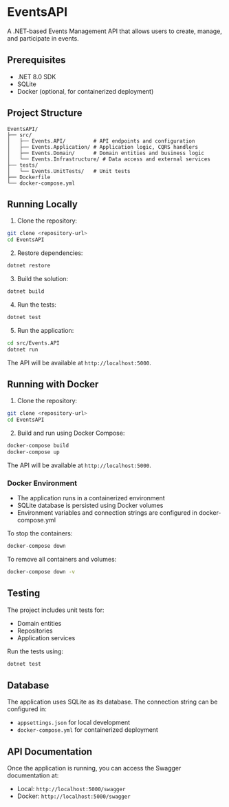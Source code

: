 # EventsAPI

A .NET-based Events Management API that allows users to create, manage, and participate in events.

## Prerequisites

- .NET 8.0 SDK
- SQLite
- Docker (optional, for containerized deployment)

## Project Structure

```
EventsAPI/
├── src/
│   ├── Events.API/         # API endpoints and configuration
│   ├── Events.Application/ # Application logic, CQRS handlers
│   ├── Events.Domain/      # Domain entities and business logic
│   └── Events.Infrastructure/ # Data access and external services
├── tests/
│   └── Events.UnitTests/   # Unit tests
├── Dockerfile
└── docker-compose.yml
```

## Running Locally

1. Clone the repository:
```bash
git clone <repository-url>
cd EventsAPI
```

2. Restore dependencies:
```bash
dotnet restore
```

3. Build the solution:
```bash
dotnet build
```

4. Run the tests:
```bash
dotnet test
```

5. Run the application:
```bash
cd src/Events.API
dotnet run
```

The API will be available at `http://localhost:5000`.

## Running with Docker

1. Clone the repository:
```bash
git clone <repository-url>
cd EventsAPI
```

2. Build and run using Docker Compose:
```bash
docker-compose build
docker-compose up
```

The API will be available at `http://localhost:5000`.

### Docker Environment

- The application runs in a containerized environment
- SQLite database is persisted using Docker volumes
- Environment variables and connection strings are configured in docker-compose.yml

To stop the containers:
```bash
docker-compose down
```

To remove all containers and volumes:
```bash
docker-compose down -v
```

## Testing

The project includes unit tests for:
- Domain entities
- Repositories
- Application services

Run the tests using:
```bash
dotnet test
```

## Database

The application uses SQLite as its database. The connection string can be configured in:
- `appsettings.json` for local development
- `docker-compose.yml` for containerized deployment

## API Documentation

Once the application is running, you can access the Swagger documentation at:
- Local: `http://localhost:5000/swagger`
- Docker: `http://localhost:5000/swagger`
